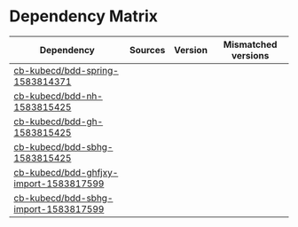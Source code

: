 # Dependency Matrix

Dependency | Sources | Version | Mismatched versions
---------- | ------- | ------- | -------------------
[cb-kubecd/bdd-spring-1583814371](https://github.com/cb-kubecd/bdd-spring-1583814371.git) |  | []() | 
[cb-kubecd/bdd-nh-1583815425](https://github.com/cb-kubecd/bdd-nh-1583815425.git) |  | []() | 
[cb-kubecd/bdd-gh-1583815425](https://github.com/cb-kubecd/bdd-gh-1583815425.git) |  | []() | 
[cb-kubecd/bdd-sbhg-1583815425](https://github.com/cb-kubecd/bdd-sbhg-1583815425.git) |  | []() | 
[cb-kubecd/bdd-ghfjxy-import-1583817599](https://github.com/cb-kubecd/bdd-ghfjxy-import-1583817599.git) |  | []() | 
[cb-kubecd/bdd-sbhg-import-1583817599](https://github.com/cb-kubecd/bdd-sbhg-import-1583817599.git) |  | []() | 
